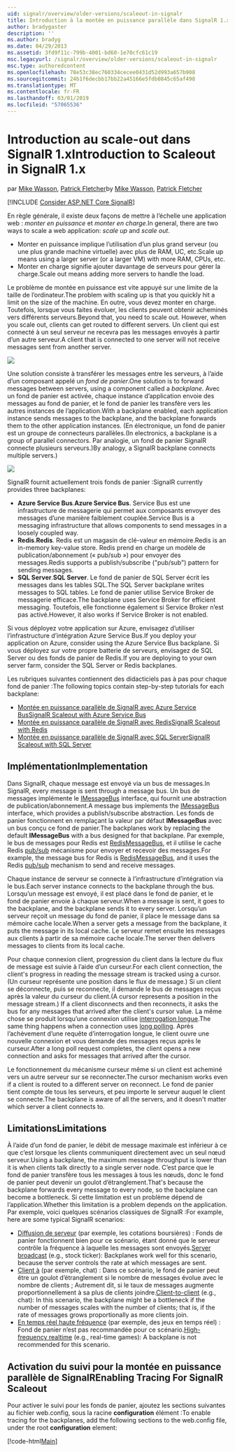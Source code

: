 ```yaml
---
uid: signalr/overview/older-versions/scaleout-in-signalr
title: Introduction à la montée en puissance parallèle dans SignalR 1.x | Microsoft Docs
author: bradygaster
description: ''
ms.author: bradyg
ms.date: 04/29/2013
ms.assetid: 3fd9f11c-799b-4001-bd60-1e70cfc61c19
msc.legacyurl: /signalr/overview/older-versions/scaleout-in-signalr
msc.type: authoredcontent
ms.openlocfilehash: 78e53c38ec760334cecee0431d52d993a657b908
ms.sourcegitcommit: 24b1f6decbb17bb22a45166e5fdb0845c65af498
ms.translationtype: MT
ms.contentlocale: fr-FR
ms.lasthandoff: 03/01/2019
ms.locfileid: "57065536"
---
```

<a name="introduction-to-scaleout-in-signalr-1x"></a><span data-ttu-id="65430-102">Introduction au scale-out dans SignalR 1.x</span><span class="sxs-lookup"><span data-stu-id="65430-102">Introduction to Scaleout in SignalR 1.x</span></span>
====================
<span data-ttu-id="65430-103">par [Mike Wasson](https://github.com/MikeWasson), [Patrick Fletcher](https://github.com/pfletcher)</span><span class="sxs-lookup"><span data-stu-id="65430-103">by [Mike Wasson](https://github.com/MikeWasson), [Patrick Fletcher](https://github.com/pfletcher)</span></span>

[!INCLUDE [Consider ASP.NET Core SignalR](~/includes/signalr/signalr-version-disambiguation.md)]

<span data-ttu-id="65430-104">En règle générale, il existe deux façons de mettre à l’échelle une application web : *monter en puissance* et *monter en charge*.</span><span class="sxs-lookup"><span data-stu-id="65430-104">In general, there are two ways to scale a web application: *scale up* and *scale out*.</span></span>

- <span data-ttu-id="65430-105">Monter en puissance implique l’utilisation d’un plus grand serveur (ou une plus grande machine virtuelle) avec plus de RAM, UC, etc.</span><span class="sxs-lookup"><span data-stu-id="65430-105">Scale up means using a larger server (or a larger VM) with more RAM, CPUs, etc.</span></span>
- <span data-ttu-id="65430-106">Monter en charge signifie ajouter davantage de serveurs pour gérer la charge.</span><span class="sxs-lookup"><span data-stu-id="65430-106">Scale out means adding more servers to handle the load.</span></span>

<span data-ttu-id="65430-107">Le problème de montée en puissance est vite appuyé sur une limite de la taille de l’ordinateur.</span><span class="sxs-lookup"><span data-stu-id="65430-107">The problem with scaling up is that you quickly hit a limit on the size of the machine.</span></span> <span data-ttu-id="65430-108">En outre, vous devez monter en charge. Toutefois, lorsque vous faites évoluer, les clients peuvent obtenir acheminés vers différents serveurs.</span><span class="sxs-lookup"><span data-stu-id="65430-108">Beyond that, you need to scale out. However, when you scale out, clients can get routed to different servers.</span></span> <span data-ttu-id="65430-109">Un client qui est connecté à un seul serveur ne recevra pas les messages envoyés à partir d’un autre serveur.</span><span class="sxs-lookup"><span data-stu-id="65430-109">A client that is connected to one server will not receive messages sent from another server.</span></span>

![](scaleout-in-signalr/_static/image1.png)

<span data-ttu-id="65430-110">Une solution consiste à transférer les messages entre les serveurs, à l’aide d’un composant appelé un *fond de panier*.</span><span class="sxs-lookup"><span data-stu-id="65430-110">One solution is to forward messages between servers, using a component called a *backplane*.</span></span> <span data-ttu-id="65430-111">Avec un fond de panier est activée, chaque instance d’application envoie des messages au fond de panier, et le fond de panier les transfère vers les autres instances de l’application.</span><span class="sxs-lookup"><span data-stu-id="65430-111">With a backplane enabled, each application instance sends messages to the backplane, and the backplane forwards them to the other application instances.</span></span> <span data-ttu-id="65430-112">(En électronique, un fond de panier est un groupe de connecteurs parallèles.</span><span class="sxs-lookup"><span data-stu-id="65430-112">(In electronics, a backplane is a group of parallel connectors.</span></span> <span data-ttu-id="65430-113">Par analogie, un fond de panier SignalR connecte plusieurs serveurs.)</span><span class="sxs-lookup"><span data-stu-id="65430-113">By analogy, a SignalR backplane connects multiple servers.)</span></span>

![](scaleout-in-signalr/_static/image2.png)

<span data-ttu-id="65430-114">SignalR fournit actuellement trois fonds de panier :</span><span class="sxs-lookup"><span data-stu-id="65430-114">SignalR currently provides three backplanes:</span></span>

- <span data-ttu-id="65430-115">**Azure Service Bus**.</span><span class="sxs-lookup"><span data-stu-id="65430-115">**Azure Service Bus**.</span></span> <span data-ttu-id="65430-116">Service Bus est une infrastructure de messagerie qui permet aux composants envoyer des messages d’une manière faiblement couplée.</span><span class="sxs-lookup"><span data-stu-id="65430-116">Service Bus is a messaging infrastructure that allows components to send messages in a loosely coupled way.</span></span>
- <span data-ttu-id="65430-117">**Redis**.</span><span class="sxs-lookup"><span data-stu-id="65430-117">**Redis**.</span></span> <span data-ttu-id="65430-118">Redis est un magasin de clé-valeur en mémoire.</span><span class="sxs-lookup"><span data-stu-id="65430-118">Redis is an in-memory key-value store.</span></span> <span data-ttu-id="65430-119">Redis prend en charge un modèle de publication/abonnement (« pub/sub ») pour envoyer des messages.</span><span class="sxs-lookup"><span data-stu-id="65430-119">Redis supports a publish/subscribe ("pub/sub") pattern for sending messages.</span></span>
- <span data-ttu-id="65430-120">**SQL Server**.</span><span class="sxs-lookup"><span data-stu-id="65430-120">**SQL Server**.</span></span> <span data-ttu-id="65430-121">Le fond de panier de SQL Server écrit les messages dans les tables SQL.</span><span class="sxs-lookup"><span data-stu-id="65430-121">The SQL Server backplane writes messages to SQL tables.</span></span> <span data-ttu-id="65430-122">Le fond de panier utilise Service Broker de messagerie efficace.</span><span class="sxs-lookup"><span data-stu-id="65430-122">The backplane uses Service Broker for efficient messaging.</span></span> <span data-ttu-id="65430-123">Toutefois, elle fonctionne également si Service Broker n’est pas activé.</span><span class="sxs-lookup"><span data-stu-id="65430-123">However, it also works if Service Broker is not enabled.</span></span>

<span data-ttu-id="65430-124">Si vous déployez votre application sur Azure, envisagez d’utiliser l’infrastructure d’intégration Azure Service Bus.</span><span class="sxs-lookup"><span data-stu-id="65430-124">If you deploy your application on Azure, consider using the Azure Service Bus backplane.</span></span> <span data-ttu-id="65430-125">Si vous déployez sur votre propre batterie de serveurs, envisagez de SQL Server ou des fonds de panier de Redis.</span><span class="sxs-lookup"><span data-stu-id="65430-125">If you are deploying to your own server farm, consider the SQL Server or Redis backplanes.</span></span>

<span data-ttu-id="65430-126">Les rubriques suivantes contiennent des didacticiels pas à pas pour chaque fond de panier :</span><span class="sxs-lookup"><span data-stu-id="65430-126">The following topics contain step-by-step tutorials for each backplane:</span></span>

- [<span data-ttu-id="65430-127">Montée en puissance parallèle de SignalR avec Azure Service Bus</span><span class="sxs-lookup"><span data-stu-id="65430-127">SignalR Scaleout with Azure Service Bus</span></span>](scaleout-with-windows-azure-service-bus.md)
- [<span data-ttu-id="65430-128">Montée en puissance parallèle de SignalR avec Redis</span><span class="sxs-lookup"><span data-stu-id="65430-128">SignalR Scaleout with Redis</span></span>](scaleout-with-redis.md)
- [<span data-ttu-id="65430-129">Montée en puissance parallèle de SignalR avec SQL Server</span><span class="sxs-lookup"><span data-stu-id="65430-129">SignalR Scaleout with SQL Server</span></span>](scaleout-with-sql-server.md)

## <a name="implementation"></a><span data-ttu-id="65430-130">Implémentation</span><span class="sxs-lookup"><span data-stu-id="65430-130">Implementation</span></span>

<span data-ttu-id="65430-131">Dans SignalR, chaque message est envoyé via un bus de messages.</span><span class="sxs-lookup"><span data-stu-id="65430-131">In SignalR, every message is sent through a message bus.</span></span> <span data-ttu-id="65430-132">Un bus de messages implémente le [IMessageBus](https://msdn.microsoft.com/library/microsoft.aspnet.signalr.messaging.imessagebus(v=vs.100).aspx) interface, qui fournit une abstraction de publication/abonnement.</span><span class="sxs-lookup"><span data-stu-id="65430-132">A message bus implements the [IMessageBus](https://msdn.microsoft.com/library/microsoft.aspnet.signalr.messaging.imessagebus(v=vs.100).aspx) interface, which provides a publish/subscribe abstraction.</span></span> <span data-ttu-id="65430-133">Les fonds de panier fonctionnent en remplaçant la valeur par défaut **IMessageBus** avec un bus conçu ce fond de panier.</span><span class="sxs-lookup"><span data-stu-id="65430-133">The backplanes work by replacing the default **IMessageBus** with a bus designed for that backplane.</span></span> <span data-ttu-id="65430-134">Par exemple, le bus de messages pour Redis est [RedisMessageBus](https://msdn.microsoft.com/library/microsoft.aspnet.signalr.redis.redismessagebus(v=vs.100).aspx), et il utilise le cache Redis [pub/sub](http://redis.io/topics/pubsub) mécanisme pour envoyer et recevoir des messages.</span><span class="sxs-lookup"><span data-stu-id="65430-134">For example, the message bus for Redis is [RedisMessageBus](https://msdn.microsoft.com/library/microsoft.aspnet.signalr.redis.redismessagebus(v=vs.100).aspx), and it uses the Redis [pub/sub](http://redis.io/topics/pubsub) mechanism to send and receive messages.</span></span>

<span data-ttu-id="65430-135">Chaque instance de serveur se connecte à l’infrastructure d’intégration via le bus.</span><span class="sxs-lookup"><span data-stu-id="65430-135">Each server instance connects to the backplane through the bus.</span></span> <span data-ttu-id="65430-136">Lorsqu’un message est envoyé, il est placé dans le fond de panier, et le fond de panier envoie à chaque serveur.</span><span class="sxs-lookup"><span data-stu-id="65430-136">When a message is sent, it goes to the backplane, and the backplane sends it to every server.</span></span> <span data-ttu-id="65430-137">Lorsqu’un serveur reçoit un message du fond de panier, il place le message dans sa mémoire cache locale.</span><span class="sxs-lookup"><span data-stu-id="65430-137">When a server gets a message from the backplane, it puts the message in its local cache.</span></span> <span data-ttu-id="65430-138">Le serveur remet ensuite les messages aux clients à partir de sa mémoire cache locale.</span><span class="sxs-lookup"><span data-stu-id="65430-138">The server then delivers messages to clients from its local cache.</span></span>

<span data-ttu-id="65430-139">Pour chaque connexion client, progression du client dans la lecture du flux de message est suivie à l’aide d’un curseur.</span><span class="sxs-lookup"><span data-stu-id="65430-139">For each client connection, the client's progress in reading the message stream is tracked using a cursor.</span></span> <span data-ttu-id="65430-140">(Un curseur représente une position dans le flux de message.) Si un client se déconnecte, puis se reconnecte, il demande le bus de messages reçus après la valeur du curseur du client.</span><span class="sxs-lookup"><span data-stu-id="65430-140">(A cursor represents a position in the message stream.) If a client disconnects and then reconnects, it asks the bus for any messages that arrived after the client's cursor value.</span></span> <span data-ttu-id="65430-141">La même chose se produit lorsqu’une connexion utilise [interrogation longue](../getting-started/introduction-to-signalr.md#transports).</span><span class="sxs-lookup"><span data-stu-id="65430-141">The same thing happens when a connection uses [long polling](../getting-started/introduction-to-signalr.md#transports).</span></span> <span data-ttu-id="65430-142">Après l’achèvement d’une requête d’interrogation longue, le client ouvre une nouvelle connexion et vous demande des messages reçus après le curseur.</span><span class="sxs-lookup"><span data-stu-id="65430-142">After a long poll request completes, the client opens a new connection and asks for messages that arrived after the cursor.</span></span>

<span data-ttu-id="65430-143">Le fonctionnement du mécanisme curseur même si un client est acheminé vers un autre serveur sur se reconnecter.</span><span class="sxs-lookup"><span data-stu-id="65430-143">The cursor mechanism works even if a client is routed to a different server on reconnect.</span></span> <span data-ttu-id="65430-144">Le fond de panier tient compte de tous les serveurs, et peu importe le serveur auquel le client se connecte.</span><span class="sxs-lookup"><span data-stu-id="65430-144">The backplane is aware of all the servers, and it doesn't matter which server a client connects to.</span></span>

## <a name="limitations"></a><span data-ttu-id="65430-145">Limitations</span><span class="sxs-lookup"><span data-stu-id="65430-145">Limitations</span></span>

<span data-ttu-id="65430-146">À l’aide d’un fond de panier, le débit de message maximale est inférieur à ce que c’est lorsque les clients communiquent directement avec un seul nœud serveur.</span><span class="sxs-lookup"><span data-stu-id="65430-146">Using a backplane, the maximum message throughput is lower than it is when clients talk directly to a single server node.</span></span> <span data-ttu-id="65430-147">C’est parce que le fond de panier transfère tous les messages à tous les nœuds, donc le fond de panier peut devenir un goulot d’étranglement.</span><span class="sxs-lookup"><span data-stu-id="65430-147">That's because the backplane forwards every message to every node, so the backplane can become a bottleneck.</span></span> <span data-ttu-id="65430-148">Si cette limitation est un problème dépend de l’application.</span><span class="sxs-lookup"><span data-stu-id="65430-148">Whether this limitation is a problem depends on the application.</span></span> <span data-ttu-id="65430-149">Par exemple, voici quelques scénarios classiques de SignalR :</span><span class="sxs-lookup"><span data-stu-id="65430-149">For example, here are some typical SignalR scenarios:</span></span>

- <span data-ttu-id="65430-150">[Diffusion de serveur](tutorial-server-broadcast-with-aspnet-signalr.md) (par exemple, les cotations boursières) : Fonds de panier fonctionnent bien pour ce scénario, étant donné que le serveur contrôle la fréquence à laquelle les messages sont envoyés.</span><span class="sxs-lookup"><span data-stu-id="65430-150">[Server broadcast](tutorial-server-broadcast-with-aspnet-signalr.md) (e.g., stock ticker): Backplanes work well for this scenario, because the server controls the rate at which messages are sent.</span></span>
- <span data-ttu-id="65430-151">[Client à](tutorial-getting-started-with-signalr.md) (par exemple, chat) : Dans ce scénario, le fond de panier peut être un goulot d’étranglement si le nombre de messages évolue avec le nombre de clients ; Autrement dit, si le taux de messages augmente proportionnellement à sa plus de clients joindre.</span><span class="sxs-lookup"><span data-stu-id="65430-151">[Client-to-client](tutorial-getting-started-with-signalr.md) (e.g., chat): In this scenario, the backplane might be a bottleneck if the number of messages scales with the number of clients; that is, if the rate of messages grows proportionally as more clients join.</span></span>
- <span data-ttu-id="65430-152">[En temps réel haute fréquence](tutorial-high-frequency-realtime-with-signalr.md) (par exemple, des jeux en temps réel) : Fond de panier n’est pas recommandée pour ce scénario.</span><span class="sxs-lookup"><span data-stu-id="65430-152">[High-frequency realtime](tutorial-high-frequency-realtime-with-signalr.md) (e.g., real-time games): A backplane is not recommended for this scenario.</span></span>

## <a name="enabling-tracing-for-signalr-scaleout"></a><span data-ttu-id="65430-153">Activation du suivi pour la montée en puissance parallèle de SignalR</span><span class="sxs-lookup"><span data-stu-id="65430-153">Enabling Tracing For SignalR Scaleout</span></span>

<span data-ttu-id="65430-154">Pour activer le suivi pour les fonds de panier, ajoutez les sections suivantes au fichier web.config, sous la racine **configuration** élément :</span><span class="sxs-lookup"><span data-stu-id="65430-154">To enable tracing for the backplanes, add the following sections to the web.config file, under the root **configuration** element:</span></span>

[!code-html[Main](scaleout-in-signalr/samples/sample1.html)]
